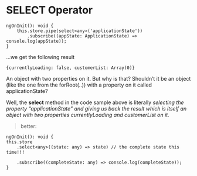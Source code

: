 SELECT Operator
===============

```
ngOnInit(): void {
    this.store.pipe(select<any>('applicationState'))
        .subscribe((appState: ApplicationState) => console.log(appState));
}
```

…we get the following result

`{currentlyLoading: false, customerList: Array(0)}`

An object with two properties on it. But why is that? Shouldn’t it be an object (like the one from the forRoot(..)) with a property on it called applicationState?

Well, the **select** method in the code sample above is literally *selecting the property “applicationState” and giving us back the result which is itself an object with two properties currentlyLoading and customerList on it.*

> better:

```
ngOnInit(): void {
this.store
    .select<any>((state: any) => state) // the complete state this time!!!

    .subscribe((completeState: any) => console.log(completeState));
}
```
